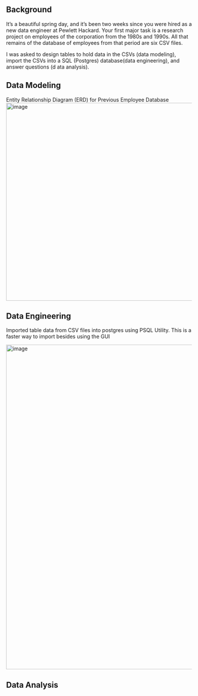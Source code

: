 ## Background

It’s a beautiful spring day, and it’s been two weeks since you were hired as a new data engineer at Pewlett Hackard. Your first major task is a research project on employees of the corporation from the 1980s and 1990s. All that remains of the database of employees from that period are six CSV files.

I was asked to design tables to hold data in the CSVs (data modeling), import the CSVs into a SQL (Postgres) database(data engineering), and answer questions (d ata analysis).

## Data Modeling
Entity Relationship Diagram (ERD) for Previous Employee Database
<img width="536" alt="image" src="https://user-images.githubusercontent.com/75756974/184804870-98cf2224-b35b-42c0-bf87-6d04de5aeaf1.png">


## Data Engineering

Imported table data from CSV files into postgres using PSQL Utility.   This is a faster way to import besides using the GUI

<img width="879" alt="image" src="https://user-images.githubusercontent.com/75756974/184796691-ecdcdd88-8bcb-4385-9841-5e8696d1da03.png">


## Data Analysis

